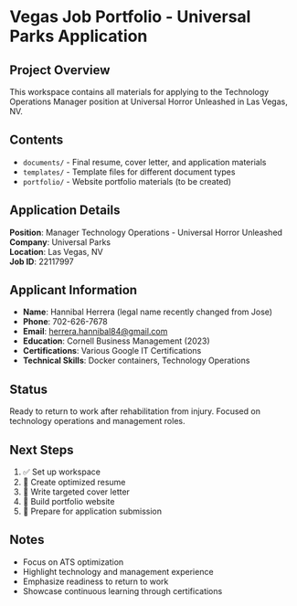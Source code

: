 # Vegas Job Portfolio - Universal Parks Application

## Project Overview
This workspace contains all materials for applying to the Technology Operations Manager position at Universal Horror Unleashed in Las Vegas, NV.

## Contents
- `documents/` - Final resume, cover letter, and application materials
- `templates/` - Template files for different document types
- `portfolio/` - Website portfolio materials (to be created)

## Application Details
**Position**: Manager Technology Operations - Universal Horror Unleashed  
**Company**: Universal Parks  
**Location**: Las Vegas, NV  
**Job ID**: 22117997

## Applicant Information
- **Name**: Hannibal Herrera (legal name recently changed from Jose)
- **Phone**: 702-626-7678
- **Email**: herrera.hannibal84@gmail.com
- **Education**: Cornell Business Management (2023)
- **Certifications**: Various Google IT Certifications
- **Technical Skills**: Docker containers, Technology Operations

## Status
Ready to return to work after rehabilitation from injury. Focused on technology operations and management roles.

## Next Steps
1. ✅ Set up workspace
2. 🔄 Create optimized resume
3. 🔄 Write targeted cover letter
4. 🔄 Build portfolio website
5. 🔄 Prepare for application submission

## Notes
- Focus on ATS optimization
- Highlight technology and management experience
- Emphasize readiness to return to work
- Showcase continuous learning through certifications
